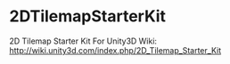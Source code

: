 # 2DTilemapStarterKit
2D Tilemap Starter Kit For Unity3D
Wiki: http://wiki.unity3d.com/index.php/2D_Tilemap_Starter_Kit
